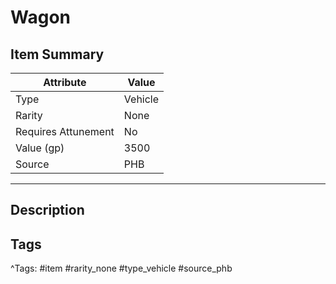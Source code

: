 # Wagon

## Item Summary

| Attribute            | Value                        |
|----------------------|------------------------------|
| Type                 | Vehicle |
| Rarity               | None             |
| Requires Attunement  | No                |
| Value (gp)           | 3500    |
| Source               | PHB |

---

## Description



## Tags

^Tags: #item #rarity_none #type_vehicle #source_phb